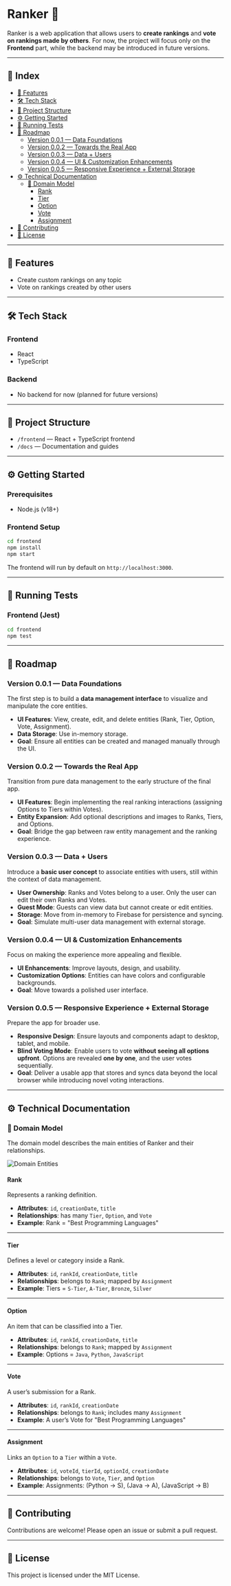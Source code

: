 # Ranker 🎯

Ranker is a web application that allows users to **create rankings** and **vote on rankings made by others**. For now, the project will focus only on the **Frontend** part, while the backend may be introduced in future versions.

---

## 📑 Index

- [🚀 Features](#-features)
- [🛠️ Tech Stack](#-tech-stack)
- [📂 Project Structure](#-project-structure)
- [⚙️ Getting Started](#-getting-started)
- [🧪 Running Tests](#-running-tests)
- [📌 Roadmap](#-roadmap)
  - [Version 0.0.1 — Data Foundations](#version-001--data-foundations)
  - [Version 0.0.2 — Towards the Real App](#version-002--towards-the-real-app)
  - [Version 0.0.3 — Data + Users](#version-003--data--users)
  - [Version 0.0.4 — UI & Customization Enhancements](#version-004--ui--customization-enhancements)
  - [Version 0.0.5 — Responsive Experience + External Storage](#version-005--responsive-experience--external-storage)
- [⚙️ Technical Documentation](#-technical-documentation)
  - [📌 Domain Model](#-domain-model)
    - [Rank](#rank)
    - [Tier](#tier)
    - [Option](#option)
    - [Vote](#vote)
    - [Assignment](#assignment)
- [🤝 Contributing](#-contributing)
- [📄 License](#-license)

---

## 🚀 Features

- Create custom rankings on any topic
- Vote on rankings created by other users

---

## 🛠️ Tech Stack

### Frontend

- React
- TypeScript

### Backend

- No backend for now (planned for future versions)

---

## 📂 Project Structure

- `/frontend` — React + TypeScript frontend
- `/docs` — Documentation and guides

---

## ⚙️ Getting Started

### Prerequisites

- Node.js (v18+)

### Frontend Setup

```bash
cd frontend
npm install
npm start
```

The frontend will run by default on `http://localhost:3000`.

---

## 🧪 Running Tests

### Frontend (Jest)

```bash
cd frontend
npm test
```

---

## 📌 Roadmap

### Version 0.0.1 — Data Foundations
The first step is to build a **data management interface** to visualize and manipulate the core entities.
- **UI Features**: View, create, edit, and delete entities (Rank, Tier, Option, Vote, Assignment).
- **Data Storage**: Use in-memory storage.
- **Goal**: Ensure all entities can be created and managed manually through the UI.

### Version 0.0.2 — Towards the Real App
Transition from pure data management to the early structure of the final app.
- **UI Features**: Begin implementing the real ranking interactions (assigning Options to Tiers within Votes).
- **Entity Expansion**: Add optional descriptions and images to Ranks, Tiers, and Options.
- **Goal**: Bridge the gap between raw entity management and the ranking experience.

### Version 0.0.3 — Data + Users
Introduce a **basic user concept** to associate entities with users, still within the context of data management.
- **User Ownership**: Ranks and Votes belong to a user. Only the user can edit their own Ranks and Votes.
- **Guest Mode**: Guests can view data but cannot create or edit entities.
- **Storage**: Move from in-memory to Firebase for persistence and syncing.
- **Goal**: Simulate multi-user data management with external storage.

### Version 0.0.4 — UI & Customization Enhancements
Focus on making the experience more appealing and flexible.
- **UI Enhancements**: Improve layouts, design, and usability.
- **Customization Options**: Entities can have colors and configurable backgrounds.
- **Goal**: Move towards a polished user interface.

### Version 0.0.5 — Responsive Experience + External Storage
Prepare the app for broader use.
- **Responsive Design**: Ensure layouts and components adapt to desktop, tablet, and mobile.
- **Blind Voting Mode**: Enable users to vote **without seeing all options upfront**. Options are revealed **one by one**, and the user votes sequentially.
- **Goal**: Deliver a usable app that stores and syncs data beyond the local browser while introducing novel voting interactions.

---

## ⚙️ Technical Documentation

### 📌 Domain Model

The domain model describes the main entities of Ranker and their relationships.

![Domain Entities](https://raw.githubusercontent.com/BrunoMNDantas/Ranker/main/docs/DomainEntities.png)

#### **Rank**
Represents a ranking definition.
- **Attributes**: `id`, `creationDate`, `title`
- **Relationships**: has many `Tier`, `Option`, and `Vote`
- **Example**: Rank = "Best Programming Languages"

---

#### **Tier**
Defines a level or category inside a Rank.
- **Attributes**: `id`, `rankId`, `creationDate`, `title`
- **Relationships**: belongs to `Rank`; mapped by `Assignment`
- **Example**: Tiers = `S-Tier`, `A-Tier`, `Bronze`, `Silver`

---

#### **Option**
An item that can be classified into a Tier.
- **Attributes**: `id`, `rankId`, `creationDate`, `title`
- **Relationships**: belongs to `Rank`; mapped by `Assignment`
- **Example**: Options = `Java`, `Python`, `JavaScript`

---

#### **Vote**
A user’s submission for a Rank.
- **Attributes**: `id`, `rankId`, `creationDate`
- **Relationships**: belongs to `Rank`; includes many `Assignment`
- **Example**: A user’s Vote for "Best Programming Languages"

---

#### **Assignment**
Links an `Option` to a `Tier` within a `Vote`.
- **Attributes**: `id`, `voteId`, `tierId`, `optionId`, `creationDate`
- **Relationships**: belongs to `Vote`, `Tier`, and `Option`
- **Example**: Assignments: (Python → S), (Java → A), (JavaScript → B)

---

## 🤝 Contributing

Contributions are welcome! Please open an issue or submit a pull request.

---

## 📄 License

This project is licensed under the MIT License.


